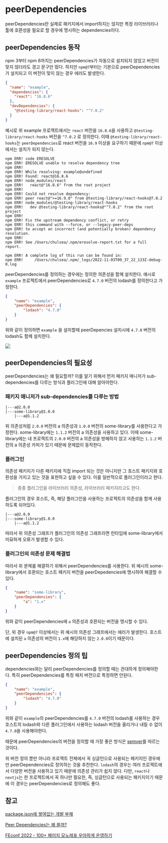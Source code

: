 # peerDependencies

peerDependencies란 실제로 패키지에서 import하지는 않지만 특정 라이브러리나 툴에 호환성을 필요로 할 경우에 명시하는 dependencies이다.

## peerDependencies 동작

npm 3부터 npm 6까지는 peerDependencies가 자동으로 설치되지 않았고 버전이 맞지 않더라도 경고 문구만 떴다. 하지만 `npm@7`부터는 기본으로 peerDependencies가 설치되고 이 버전이 맞지 않는 경우 에러도 발생한다.

```json
{
  "name": "example",
  "dependencies": {
    "react": "16.8.6"
  },
  "devDependencies": {
    "@testing-library/react-hooks": "^7.0.2"
  }
}
```

예시로 위 example 프로젝트에서는 `react` 버전을 `16.8.6`을 사용하고 `@testing-library/react-hooks` 버전을 `^7.0.2` 로 정의한다. 이때 `@testing-library/react-hooks`는 `peerDependencies`로 react 버전을 `16.9` 이상을 요구하기 때문에 `npm@7` 이상에서는 설치가 되지 않는다.

```
npm ERR! code ERESOLVE
npm ERR! ERESOLVE unable to resolve dependency tree
npm ERR! 
npm ERR! While resolving: example@undefined
npm ERR! Found: react@16.8.6
npm ERR! node_modules/react
npm ERR!   react@"16.8.6" from the root project
npm ERR! 
npm ERR! Could not resolve dependency:
npm ERR! peer react@">=16.9.0" from @testing-library/react-hooks@7.0.2
npm ERR! node_modules/@testing-library/react-hooks
npm ERR!   dev @testing-library/react-hooks@"^7.0.2" from the root project
npm ERR! 
npm ERR! Fix the upstream dependency conflict, or retry
npm ERR! this command with --force, or --legacy-peer-deps
npm ERR! to accept an incorrect (and potentially broken) dependency resolution.
npm ERR! 
npm ERR! See /Users/chulsea/.npm/eresolve-report.txt for a full report.

npm ERR! A complete log of this run can be found in:
npm ERR!     /Users/chulsea/.npm/_logs/2022-11-03T09_37_22_133Z-debug-0.log
```

peerDependencies를 정의하는 경우에는 정의한 의존성을 함께 설치한다. 
예시로 `example` 프로젝트에서 peerDependencies로 `4.7.0` 버전의 lodash를 정의한다고 가정한다.

```json
{
	"name": "example",
	"peerDependencies": {
		"lodash": "4.7.0"
	}
}
```

위와 같이 정의하면 `example` 을 설치할때 peerDepencies 설치시에 `4.7.0` 버전의 lodash도 함께 설치한다. 

![](https://user-images.githubusercontent.com/30178507/199705071-c63528d1-7486-4b86-9143-56325c4dcd85.png)

## peerDependencies의 필요성

peerDependencies는 왜 필요할까? 이를 알기 위해서 먼저 패키지 매니저가 sub-dependencies를 다루는 방식과 플러그인에 대해 알아야한다.

### 패키지 매니저가 sub-dependencies를 다루는 방법

```
|---a@2.0.0
|---some-library@1.0.0
	|---a@1.1.2
```

위 의존성처럼 `2.0.0` 버전의 a 의존성과 `1.0.0` 버전의 some-library를 사용한다고 가정한다. some-library에는 `1.1.2` 버전의 a 의존성을 사용하고 있다. 이때 some-library에는 내 프로젝트의 `2.0.0` 버전의 a 의존성을 방해하지 않고 사용하는 `1.1.2` 버전의 a 의존성 카피가 있기 때문에 문제없이 동작한다.

### 플러그인

의존성 패키지가 다른 패키지에 직접 import 되는 것은 아니지만 그 호스트 패키지와 호환성을 가지고 있는 것을 표현하고 싶을 수 있다. 이를 일반적으로 플러그인이라고 한다.

> 종종 플러그인을 라이브러리 의존성, 라이브러리 패키지라고도 한다.
> 

플러그인의 경우 호스트, 즉, 해당 플러그인을 사용하는 프로젝트의 의존성을 함께 사용하도록 되어있다.

```
|---a@2.0.0
|---some-library@1.0.0
	|---a@1.1.2
```

따라서 위 의존성 그래프가 플러그인의 의존성 그래프라면 런타임에 some-library에서 미묘하게 오류가 발생할 수 있다.

### 플러그인의 의존성 문제 해결법

따라서 위 문제를 해결하기 위해서 peerDependencies를 사용한다. 위 예시의 some-library에서 호환되는 호스트 패키지 버전을 peerDepedencies에 명시하여 해결할 수 있다.

```json
{
	"name": "some-library",
	"peerDependencies": {
		"a": "1.x"
	}
}
```

위와 같이 peerDependencies에 `a` 의존성과 호환되는 버전을 명시할 수 있다.

단, 위 경우 `npm@7` 이상에서는 위 예시의 의존성 그래프에서는 에러가 발생한다. 호스트에 설치된 `a` 의존성의 버전이 `1.x`에 해당하지 않는 `2.0.0`이기 때문이다.

## peerDependencies 정의 팁

dependencies와는 달리 peerDependencies를 정의할 때는 관대하게 정의해야한다. 특히 peerDependencies를 특정 패치 버전으로 특정하면 안된다.

```json
{
	"name": "example",
	"peerDependencies": {
		"lodash": "4.7.0"
	}
}
```

위와 같이 `example`의 peerDependencies를 `4.7.0` 버전의 lodash를 사용하는 경우 호스트의 lodash와 다른 플러그인에서 사용하는 lodash 버전을 올리거나 내릴 수 없이 `4.7.0`을 사용해야한다.

때문에 peerDependencies의 버전을 정의할 때 가장 좋은 방식은 [semver](https://semver.org/)를 따르는 것이다.

위 버전 정의 뿐만 아니라 프로젝트 전체에서 꼭 싱글턴으로 사용되는 패키지인 경우에만 peerDependencies로 정의하는 것을 추천한다. `lodash`의 경우는 여러 프로젝트에서 다양한 버전을 사용하고 있기 때문에 의존성 관리가 쉽지 않다. 다만, `react`나 `nextjs`는 한 프로젝트에서 꼭 하나만 필요한, 즉, 싱글턴으로 사용되는 패키지이기 때문에 이 경우는 peerDependencies로 정의해도 좋다.

## 참고

[package.json에 쌓여있는 개발 부채](https://yceffort.kr/2021/10/debt-of-package-json#2-peerdependencies-%EB%8F%84-%EC%9E%90%EC%84%B8%ED%9E%88-%ED%99%95%EC%9D%B8%ED%95%B4%EB%B3%B4%EC%9E%90)

[Peer Dependencies는 왜 쓸까?](https://bohyeon-n.github.io/deploy/etc/peerdependencies.html)

[FEconf 2022 - 100+ 페이지 모노레포 우아하게 운영하기](https://www.youtube.com/watch?v=ajtpcFkXqqg&t=16795s)